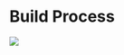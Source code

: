 # Build Process

<img src="https://github.com/konceptsandcode/Android/blob/master/_misc/BuildProcess/_misc/build_process.png">

